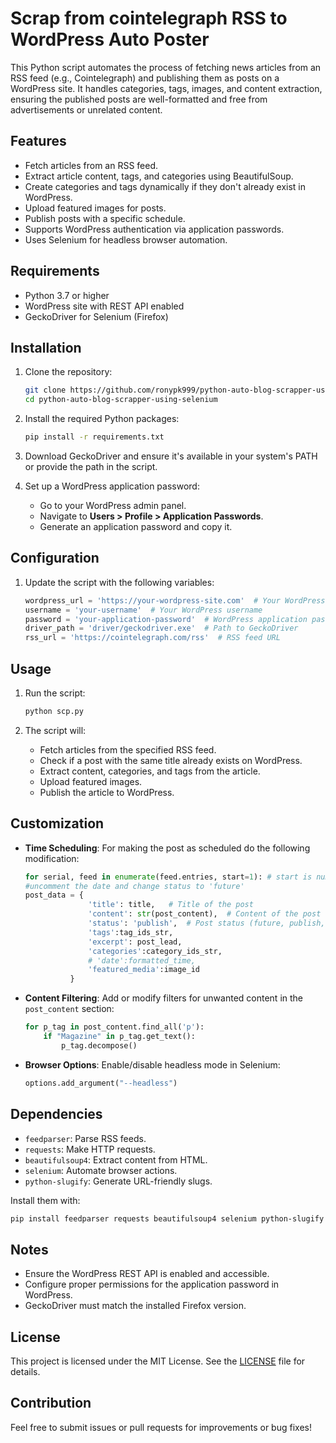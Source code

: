 # Scrap from cointelegraph RSS to WordPress Auto Poster

This Python script automates the process of fetching news articles from an RSS feed (e.g., Cointelegraph) and publishing them as posts on a WordPress site. It handles categories, tags, images, and content extraction, ensuring the published posts are well-formatted and free from advertisements or unrelated content.

## Features

- Fetch articles from an RSS feed.
- Extract article content, tags, and categories using BeautifulSoup.
- Create categories and tags dynamically if they don't already exist in WordPress.
- Upload featured images for posts.
- Publish posts with a specific schedule.
- Supports WordPress authentication via application passwords.
- Uses Selenium for headless browser automation.

## Requirements

- Python 3.7 or higher
- WordPress site with REST API enabled
- GeckoDriver for Selenium (Firefox)

## Installation

1. Clone the repository:
   ```bash
   git clone https://github.com/ronypk999/python-auto-blog-scrapper-using-selenium.git
   cd python-auto-blog-scrapper-using-selenium
   ```

2. Install the required Python packages:
   ```bash
   pip install -r requirements.txt
   ```

3. Download GeckoDriver and ensure it's available in your system's PATH or provide the path in the script.

4. Set up a WordPress application password:
   - Go to your WordPress admin panel.
   - Navigate to **Users > Profile > Application Passwords**.
   - Generate an application password and copy it.

## Configuration

1. Update the script with the following variables:

   ```python
   wordpress_url = 'https://your-wordpress-site.com'  # Your WordPress site URL
   username = 'your-username'  # Your WordPress username
   password = 'your-application-password'  # WordPress application password
   driver_path = 'driver/geckodriver.exe'  # Path to GeckoDriver
   rss_url = 'https://cointelegraph.com/rss'  # RSS feed URL
   ```

## Usage

1. Run the script:
   ```bash
   python scp.py
   ```

2. The script will:
   - Fetch articles from the specified RSS feed.
   - Check if a post with the same title already exists on WordPress.
   - Extract content, categories, and tags from the article.
   - Upload featured images.
   - Publish the article to WordPress.

## Customization

- **Time Scheduling**: For making the post as scheduled do the following modification:
  ```python
  for serial, feed in enumerate(feed.entries, start=1): # start is number of hours gap it will add between each post
  #uncomment the date and change status to 'future'
  post_data = {
                'title': title,   # Title of the post
                'content': str(post_content),  # Content of the post
                'status': 'publish',  # Post status (future, publish, etc.)
                'tags':tag_ids_str,
                'excerpt': post_lead,
                'categories':category_ids_str,
                # 'date':formatted_time,
                'featured_media':image_id
            }
  ```

- **Content Filtering**: Add or modify filters for unwanted content in the `post_content` section:
  ```python
  for p_tag in post_content.find_all('p'):
      if "Magazine" in p_tag.get_text():
          p_tag.decompose()
  ```

- **Browser Options**: Enable/disable headless mode in Selenium:
  ```python
  options.add_argument("--headless")
  ```

## Dependencies

- `feedparser`: Parse RSS feeds.
- `requests`: Make HTTP requests.
- `beautifulsoup4`: Extract content from HTML.
- `selenium`: Automate browser actions.
- `python-slugify`: Generate URL-friendly slugs.

Install them with:
```bash
pip install feedparser requests beautifulsoup4 selenium python-slugify
```

## Notes

- Ensure the WordPress REST API is enabled and accessible.
- Configure proper permissions for the application password in WordPress.
- GeckoDriver must match the installed Firefox version.

## License

This project is licensed under the MIT License. See the [LICENSE](LICENSE) file for details.

## Contribution

Feel free to submit issues or pull requests for improvements or bug fixes!
